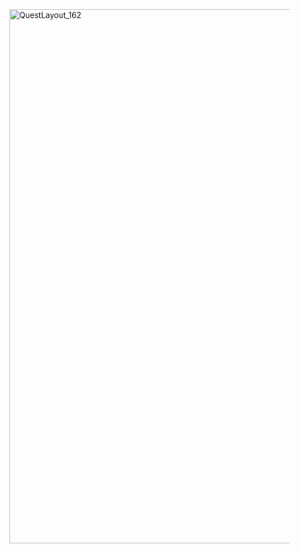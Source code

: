 <img width="960" alt="QuestLayout_162" src="https://github.com/user-attachments/assets/ebf1509d-26a9-4479-9593-7e8d03adc6ca">
